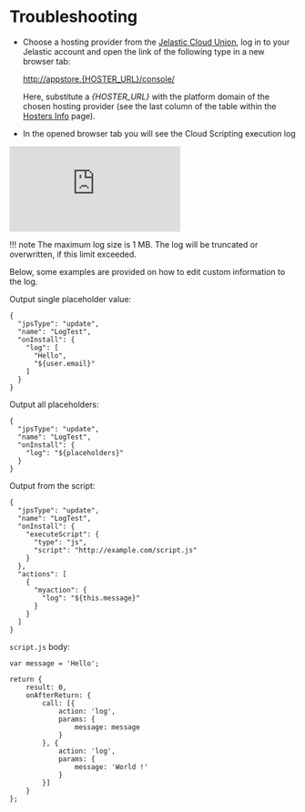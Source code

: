 # Troubleshooting

- Choose a hosting provider from the <a href="https://jelastic.cloud" target="_blank">Jelastic Cloud Union</a>, log in to your Jelastic account and open the link of the following type in a new browser tab: 

    <http://appstore.{HOSTER_URL}/console/> 

    Here, substitute a *{HOSTER_URL}* with the platform domain of the chosen hosting provider (see the last column of the table within the <a href="https://docs.jelastic.com/jelastic-hoster-info" target="_blank">Hosters Info</a> page).     

- In the opened browser tab you will see the Cloud Scripting execution log

![Console](https://download.jelastic.com/public.php?service=files&t=a662aacb111575cf3d37b1d94fe59af9&download)

!!! note
    The maximum log size is 1 MB. The log will be truncated or overwritten, if this limit exceeded.

Below, some examples are provided on how to edit custom information to the log.        

Output single placeholder value:
```
{
  "jpsType": "update",
  "name": "LogTest",
  "onInstall": {
    "log": [
      "Hello",
      "${user.email}"
    ]
  }
}
```

Output all placeholders:
```
{
  "jpsType": "update",
  "name": "LogTest",
  "onInstall": {
    "log": "${placeholders}"
  }
}
```                                                                                      

Output from the script:
```
{
  "jpsType": "update",
  "name": "LogTest",
  "onInstall": {
    "executeScript": {
      "type": "js",
      "script": "http://example.com/script.js"
    }
  },
  "actions": [
    {
      "myaction": {
        "log": "${this.message}"
      }
    }
  ]
}
```

`script.js` body:

```                                                
var message = 'Hello';

return { 
    result: 0, 
    onAfterReturn: {
        call: [{
            action: 'log', 
            params: {
                message: message
            } 
        }, {
            action: 'log',
            params: {
                message: 'World !'
            }
        }] 
    } 
};
```
<!--## Logging-->
<!--Work in progress...-->
<!--
add example 
2 procedures:
- log - public_html/cs.txt (do not forget to limit log) 
- getLogLink 
-->


<!--## Checking event subscribers list-->
<!--Work in progress...-->
<!-- think how to do that -->